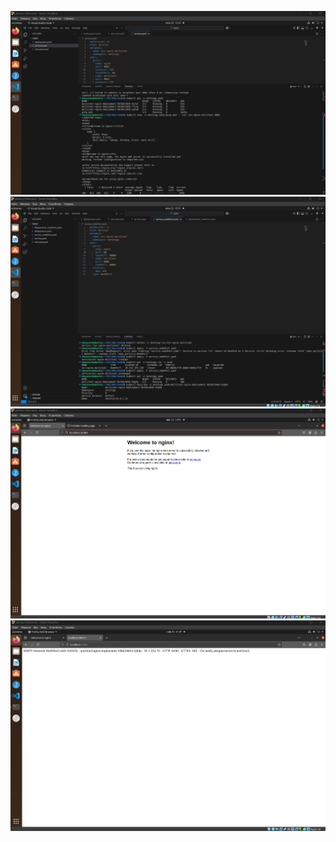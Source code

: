 ![](https://github.com/Hoaxlt/Homeworks/blob/hw4/hw4/Screenshot_1.png)
![](https://github.com/Hoaxlt/Homeworks/blob/hw4/hw4/Screenshot_2.png)
![](https://github.com/Hoaxlt/Homeworks/blob/hw4/hw4/Screenshot_3.png)
![](https://github.com/Hoaxlt/Homeworks/blob/hw4/hw4/Screenshot_4.png)
